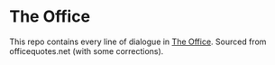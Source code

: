 # The Office
This repo contains every line of dialogue in [The Office](https://www.imdb.com/title/tt0386676/?ref_=fn_al_tt_1). 
Sourced from officequotes.net (with some corrections).

